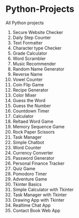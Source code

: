 # Python-Projects

All Python projects

1.  Secure Website Checker
2.  Daily Step Counter
3.  Text Formatter
4.  Character type Checker
5.  Grade Calculator
6.  Word Scrambler
7.  Music Recommender
8.  Random Name Generator
9.  Reverse Name
10. Vowel Counter
11. Coin Flip Game
12. Recipe Generator
13. Color Mixer
14. Guess the Word
15. Guess the Number
16. Countdown Timer
17. Calculator
18. Reltaed Word Game
19. Memory Sequence Game
20. Rock Paper Scissors
21. Task Manager
22. Simple Chatbot
23. Word Counter
24. Currency Converter
25. Password Generator
26. Personal Finance Tracker
27. Quiz Game
28. Pomodoro Timer
29. Adventure Game
30. Tkinter Basics
31. Simple Calculator with Tkinter
32. Task Manager with Tkinter
33. Drawing App with Tkinter
34. Realtime Chat App
35. Contact Book Web App
